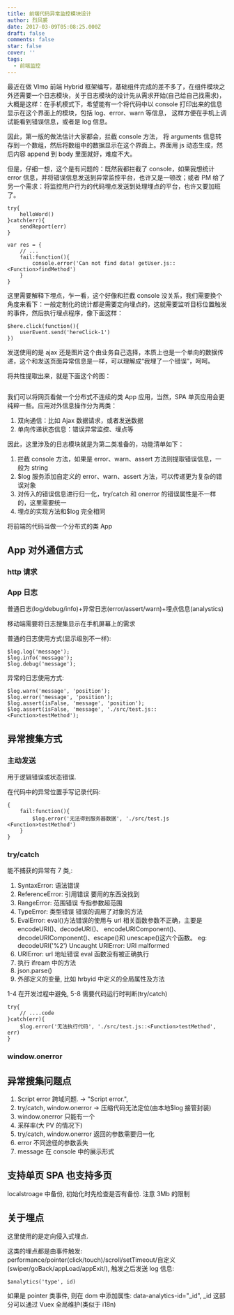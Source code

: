 ```yaml
---
title: 前端代码异常监控模块设计
author: 烈风裘
date: 2017-03-09T05:08:25.000Z
draft: false
comments: false
star: false
cover: ''
tags: 
  - 前端监控
---
```


最近在做 VImo 前端 Hybrid 框架编写，基础组件完成的差不多了，在组件模块之外还需要一个日志模块，关于日志模块的设计先从需求开始(自己给自己找需求)，大概是这样：在手机模式下，希望能有一个将代码中以 console 打印出来的信息显示在这个界面上的模块，包括 log、error、warn 等信息， 这样方便在手机上调试能看到错误信息，或者是 log 信息。

因此，第一版的做法估计大家都会，拦截 console 方法， 将 arguments 信息转存到一个数组，然后将数组中的数据显示在这个界面上。界面用 js 动态生成，然后内容 append 到 body 里面就好，难度不大。

但是，仔细一想，这个是有问题的：既然我都拦截了 console，如果我想统计 error 信息，并将错误信息发送到异常监控平台，也许又是一顿改；或者 PM 给了另一个需求：将监控用户行为的代码埋点发送到处理埋点的平台，也许又要加班了。

```
try{
	helloWord()
}catch(err){
	sendReport(err)
}

var res = {
	// ...
	fail:function(){
		console.error('Can not find data! getUser.js::<Function>findMethod')
	}
}
```

这里需要解释下埋点，乍一看，这个好像和拦截 console 没关系，我们需要换个角度来看下：一般定制化的统计都是需要定向埋点的，这就需要监听目标位置触发的事件，然后执行埋点程序，像下面这样：

```
$here.click(function(){
	userEvent.send('hereClick-1')
})
```

发送使用的是 ajax 还是图片这个由业务自己选择，本质上也是一个单向的数据传递，这个和发送页面异常信息是一样，可以理解成“我埋了一个错误”，呵呵。

将共性提取出来，就是下面这个的图：

![]()

我们可以将网页看做一个分布式不连续的类 App 应用，当然，SPA 单页应用会更纯粹一些。应用对外信息操作分为两类：

1.  双向通信：比如 Ajax 数据请求，或者发送数据
2.  单向传递状态信息：错误异常监控、埋点等

因此，这里涉及的日志模块就是为第二类准备的，功能清单如下：

1.  拦截 console 方法，如果是 error、warn、assert 方法则提取错误信息，一般为 string
2.  $log 服务添加自定义的 error、warn、assert 方法，可以传递更为复杂的错误对象
3.  对传入的错误信息进行归一化，try/catch 和 onerror 的错误属性是不一样的，这里需要统一
4.  埋点的实现方法和$log 完全相同

将前端的代码当做一个分布式的类 App

## App 对外通信方式

### http 请求

### App 日志

普通日志(log/debug/info)+异常日志(error/assert/warn)+埋点信息(analystics)

移动端需要将日志搜集显示在手机屏幕上的需求

普通的日志使用方式(显示级别不一样):

```
$log.log('message');
$log.info('message');
$log.debug('message');
```

异常的日志使用方式:

```
$log.warn('message', 'position');
$log.error('message', 'position');
$log.assert(isFalse, 'message', 'position');
$log.assert(isFalse, 'message', './src/test.js::<Function>testMethod');
```

## 异常搜集方式

### 主动发送

用于逻辑错误或状态错误.

在代码中的异常位置手写记录代码:

```
{
	fail:function(){
		$log.error('无法得到服务器数据', './src/test.js <Function>testMethod')
	}
}
```

### try/catch

能不捕获的异常有 7 类,:

1.  SyntaxError: 语法错误
2.  ReferenceError: 引用错误 要用的东西没找到
3.  RangeError: 范围错误 专指参数超范围
4.  TypeError: 类型错误 错误的调用了对象的方法
5.  EvalError: eval()方法错误的使用与 url 相关函数参数不正确，主要是 encodeURI()、decodeURI()、
    encodeURIComponent()、decodeURIComponent()、escape()和 unescape()这六个函数。
    eg: decodeURI('%2')
    Uncaught URIError: URI malformed
6.  URIError: url 地址错误
    eval 函数没有被正确执行
7.  执行 ifream 中的方法
8.  json.parse()
9.  外部定义的变量, 比如 hrbyid 中定义的全局属性及方法

1-4 在开发过程中避免,
5-8 需要代码运行时判断(try/catch)

```
try{
	// ....code
}catch(err){
	$log.error('无法执行代码', './src/test.js::<Function>testMethod', err)
}
```

### window.onerror

## 异常搜集问题点

1.  Script error 跨域问题. -> "Script error.",
2.  try/catch, window.onerror -> 压缩代码无法定位(由本地$log 接管封装)
3.  window.onerror 只能有一个
4.  采样率(大 PV 的情况下)
5.  try/catch, window.onerror 返回的参数需要归一化
6.  error 不同途径的参数丢失
7.  message 在 console 中的展示形式

## 支持单页 SPA 也支持多页

localstroage 中备份, 初始化时先检查是否有备份. 注意 3Mb 的限制

## 关于埋点

这里使用的是定向侵入式埋点.

这类的埋点都是由事件触发: performance/pointer(click/touch)/scroll/setTimeout/自定义(swiper/goBack/appLoad/appExit/), 触发之后发送 log 信息:

```
$analytics('type', id)
```

如果是 pointer 类事件, 则在 dom 中添加属性: data-analytics-id="\_id", \_id 这部分可以通过 Vuex 全局维护(类似于 i18n)
